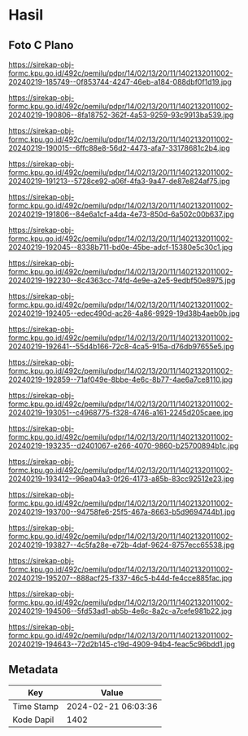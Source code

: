 # Hasil

## Foto C Plano

https://sirekap-obj-formc.kpu.go.id/492c/pemilu/pdpr/14/02/13/20/11/1402132011002-20240219-185749--0f853744-4247-46eb-a184-088dbf0f1d19.jpg

https://sirekap-obj-formc.kpu.go.id/492c/pemilu/pdpr/14/02/13/20/11/1402132011002-20240219-190806--8fa18752-362f-4a53-9259-93c9913ba539.jpg

https://sirekap-obj-formc.kpu.go.id/492c/pemilu/pdpr/14/02/13/20/11/1402132011002-20240219-190015--6ffc88e8-56d2-4473-afa7-33178681c2b4.jpg

https://sirekap-obj-formc.kpu.go.id/492c/pemilu/pdpr/14/02/13/20/11/1402132011002-20240219-191213--5728ce92-a06f-4fa3-9a47-de87e824af75.jpg

https://sirekap-obj-formc.kpu.go.id/492c/pemilu/pdpr/14/02/13/20/11/1402132011002-20240219-191806--84e6a1cf-a4da-4e73-850d-6a502c00b637.jpg

https://sirekap-obj-formc.kpu.go.id/492c/pemilu/pdpr/14/02/13/20/11/1402132011002-20240219-192045--8338b711-bd0e-45be-adcf-15380e5c30c1.jpg

https://sirekap-obj-formc.kpu.go.id/492c/pemilu/pdpr/14/02/13/20/11/1402132011002-20240219-192230--8c4363cc-74fd-4e9e-a2e5-9edbf50e8975.jpg

https://sirekap-obj-formc.kpu.go.id/492c/pemilu/pdpr/14/02/13/20/11/1402132011002-20240219-192405--edec490d-ac26-4a86-9929-19d38b4aeb0b.jpg

https://sirekap-obj-formc.kpu.go.id/492c/pemilu/pdpr/14/02/13/20/11/1402132011002-20240219-192641--55d4b166-72c8-4ca5-915a-d76db97655e5.jpg

https://sirekap-obj-formc.kpu.go.id/492c/pemilu/pdpr/14/02/13/20/11/1402132011002-20240219-192859--71af049e-8bbe-4e6c-8b77-4ae6a7ce8110.jpg

https://sirekap-obj-formc.kpu.go.id/492c/pemilu/pdpr/14/02/13/20/11/1402132011002-20240219-193051--c4968775-f328-4746-a161-2245d205caee.jpg

https://sirekap-obj-formc.kpu.go.id/492c/pemilu/pdpr/14/02/13/20/11/1402132011002-20240219-193235--d2401067-e266-4070-9860-b25700894b1c.jpg

https://sirekap-obj-formc.kpu.go.id/492c/pemilu/pdpr/14/02/13/20/11/1402132011002-20240219-193412--96ea04a3-0f26-4173-a85b-83cc92512e23.jpg

https://sirekap-obj-formc.kpu.go.id/492c/pemilu/pdpr/14/02/13/20/11/1402132011002-20240219-193700--94758fe6-25f5-467a-8663-b5d9694744b1.jpg

https://sirekap-obj-formc.kpu.go.id/492c/pemilu/pdpr/14/02/13/20/11/1402132011002-20240219-193827--4c5fa28e-e72b-4daf-9624-8757ecc65538.jpg

https://sirekap-obj-formc.kpu.go.id/492c/pemilu/pdpr/14/02/13/20/11/1402132011002-20240219-195207--888acf25-f337-46c5-b44d-fe4cce885fac.jpg

https://sirekap-obj-formc.kpu.go.id/492c/pemilu/pdpr/14/02/13/20/11/1402132011002-20240219-194506--5fd53ad1-ab5b-4e6c-8a2c-a7cefe981b22.jpg

https://sirekap-obj-formc.kpu.go.id/492c/pemilu/pdpr/14/02/13/20/11/1402132011002-20240219-194643--72d2b145-c19d-4909-94b4-feac5c96bdd1.jpg


## Metadata

| Key        | Value               |
| ---------- | ------------------- |
| Time Stamp | 2024-02-21 06:03:36 |
| Kode Dapil | 1402                |



